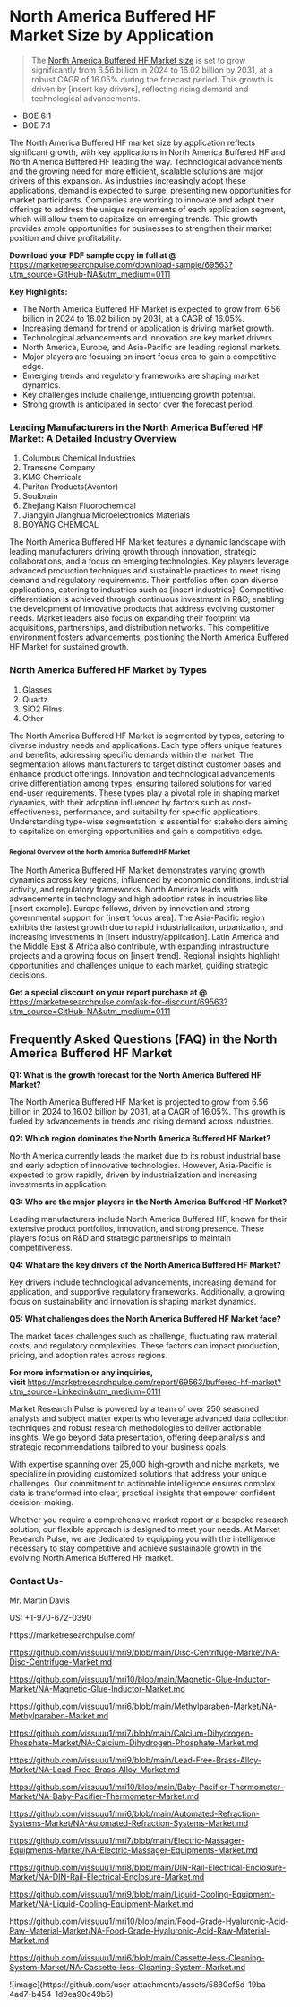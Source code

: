 <h1>North America Buffered HF Market&nbsp;Size by Application</h1><blockquote><p>The <a href="https://marketresearchpulse.com/download-sample/69563?utm_source=GitHub-NA&amp;utm_medium=0111">North America Buffered HF Market size</a> is set to grow significantly from 6.56 billion in 2024 to 16.02 billion by 2031, at a robust CAGR of 16.05% during the forecast period. This growth is driven by [insert key drivers], reflecting rising demand and technological advancements.</p></blockquote><ul><li>BOE 6:1<li> BOE 7:1</li></ul><p>The North America Buffered HF market size by application reflects significant growth, with key applications in North America Buffered HF and North America Buffered HF leading the way. Technological advancements and the growing need for more efficient, scalable solutions are major drivers of this expansion. As industries increasingly adopt these applications, demand is expected to surge, presenting new opportunities for market participants. Companies are working to innovate and adapt their offerings to address the unique requirements of each application segment, which will allow them to capitalize on emerging trends. This growth provides ample opportunities for businesses to strengthen their market position and drive profitability.</p><p><strong>Download your PDF sample copy in full at @ </strong><a href="https://marketresearchpulse.com/download-sample/69563?utm_source=GitHub-NA&amp;utm_medium=0111">https://marketresearchpulse.com/download-sample/69563?utm_source=GitHub-NA&amp;utm_medium=0111</a></p><p><strong>Key Highlights: </strong></p><ul><li>The North America Buffered HF Market is expected to grow from 6.56 billion in 2024 to 16.02 billion by 2031, at a CAGR of 16.05%.</li><li>Increasing demand for trend or application is driving market growth.</li><li>Technological advancements and innovation are key market drivers.</li><li>North America, Europe, and Asia-Pacific are leading regional markets.</li><li>Major players are focusing on insert focus area to gain a competitive edge.</li><li>Emerging trends and regulatory frameworks are shaping market dynamics.</li><li>Key challenges include challenge, influencing growth potential.</li><li>Strong growth is anticipated in sector over the forecast period.</li></ul><h3>Leading Manufacturers in the North America Buffered HF Market: A Detailed Industry Overview</h3><ol><li>Columbus Chemical Industries</li><li>Transene Company</li><li>KMG Chemicals</li><li>Puritan Products(Avantor)</li><li>Soulbrain</li><li>Zhejiang Kaisn Fluorochemical</li><li>Jiangyin Jianghua Microelectronics Materials</li><li>BOYANG CHEMICAL</li></ol><div class="flex max-w-full flex-col flex-grow"><div class="min-h-8 text-message flex w-full flex-col items-end gap-2 whitespace-normal break-words [.text-message+&amp;]:mt-5" dir="auto" data-message-author-role="assistant" data-message-id="fd8432e4-4910-450d-b182-61b7bfb0a01f" data-message-model-slug="gpt-4o"><div class="flex w-full flex-col gap-1 empty:hidden first:pt-[3px]"><div class="markdown prose w-full break-words dark:prose-invert light"><p>The North America Buffered HF Market features a dynamic landscape with leading manufacturers driving growth through innovation, strategic collaborations, and a focus on emerging technologies. Key players leverage advanced production techniques and sustainable practices to meet rising demand and regulatory requirements. Their portfolios often span diverse applications, catering to industries such as [insert industries]. Competitive differentiation is achieved through continuous investment in R&amp;D, enabling the development of innovative products that address evolving customer needs. Market leaders also focus on expanding their footprint via acquisitions, partnerships, and distribution networks. This competitive environment fosters advancements, positioning the North America Buffered HF Market for sustained growth.</p></div></div></div></div><h3>North America Buffered HF Market by Types</h3><ol><li>Glasses<li> Quartz<li> SiO2 Films<li> Other</li></ol><div class="flex max-w-full flex-col flex-grow"><div class="min-h-8 text-message flex w-full flex-col items-end gap-2 whitespace-normal break-words [.text-message+&amp;]:mt-5" dir="auto" data-message-author-role="assistant" data-message-id="084470be-0bb7-4664-bddf-5156b4f41249" data-message-model-slug="gpt-4o-mini"><div class="flex w-full flex-col gap-1 empty:hidden first:pt-[3px]"><div class="markdown prose w-full break-words dark:prose-invert light"><p>The North America Buffered HF Market is segmented by types, catering to diverse industry needs and applications. Each type offers unique features and benefits, addressing specific demands within the market. The segmentation allows manufacturers to target distinct customer bases and enhance product offerings. Innovation and technological advancements drive differentiation among types, ensuring tailored solutions for varied end-user requirements. These types play a pivotal role in shaping market dynamics, with their adoption influenced by factors such as cost-effectiveness, performance, and suitability for specific applications. Understanding type-wise segmentation is essential for stakeholders aiming to capitalize on emerging opportunities and gain a competitive edge.</p></div></div></div></div><h3><span style="font-size: 11px;">Regional Overview of the North America Buffered HF Market</span></h3><div class="flex max-w-full flex-col flex-grow"><div class="min-h-8 text-message flex w-full flex-col items-end gap-2 whitespace-normal break-words [.text-message+&amp;]:mt-5" dir="auto" data-message-author-role="assistant" data-message-id="e9038762-ce64-4e30-91c9-9bd413514231" data-message-model-slug="gpt-4o-mini"><div class="flex w-full flex-col gap-1 empty:hidden first:pt-[3px]"><div class="markdown prose w-full break-words dark:prose-invert light"><p>The North America Buffered HF Market demonstrates varying growth dynamics across key regions, influenced by economic conditions, industrial activity, and regulatory frameworks. North America leads with advancements in technology and high adoption rates in industries like [insert example]. Europe follows, driven by innovation and strong governmental support for [insert focus area]. The Asia-Pacific region exhibits the fastest growth due to rapid industrialization, urbanization, and increasing investments in [insert industry/application]. Latin America and the Middle East &amp; Africa also contribute, with expanding infrastructure projects and a growing focus on [insert trend]. Regional insights highlight opportunities and challenges unique to each market, guiding strategic decisions.</p></div></div></div></div><p><strong>Get a special discount on your report purchase at @ </strong><a href="https://marketresearchpulse.com/ask-for-discount/69563?utm_source=GitHub-NA&amp;utm_medium=0111">https://marketresearchpulse.com/ask-for-discount/69563?utm_source=GitHub-NA&amp;utm_medium=0111</a></p><h2>Frequently Asked Questions (FAQ) in the North America Buffered HF Market</h2><p><strong>Q1: What is the growth forecast for the North America Buffered HF Market?</strong></p><p>The North America Buffered HF Market is projected to grow from 6.56 billion in 2024 to 16.02 billion by 2031, at a CAGR of 16.05%. This growth is fueled by advancements in trends and rising demand across industries.</p><p><strong>Q2: Which region dominates the North America Buffered HF Market?</strong></p><p>North America currently leads the market due to its robust industrial base and early adoption of innovative technologies. However, Asia-Pacific is expected to grow rapidly, driven by industrialization and increasing investments in application.</p><p><strong>Q3: Who are the major players in the North America Buffered HF Market?</strong></p><p>Leading manufacturers include North America Buffered HF, known for their extensive product portfolios, innovation, and strong presence. These players focus on R&amp;D and strategic partnerships to maintain competitiveness.</p><p><strong>Q4: What are the key drivers of the North America Buffered HF Market?</strong></p><p>Key drivers include technological advancements, increasing demand for application, and supportive regulatory frameworks. Additionally, a growing focus on sustainability and innovation is shaping market dynamics.</p><p><strong>Q5: What challenges does the North America Buffered HF Market face?</strong></p><p>The market faces challenges such as challenge, fluctuating raw material costs, and regulatory complexities. These factors can impact production, pricing, and adoption rates across regions.</p><p><strong>For more information or any inquiries, visit&nbsp;</strong><a href="https://marketresearchpulse.com/report/69563/buffered-hf-market?utm_source=Linkedin&utm_medium=0111">https://marketresearchpulse.com/report/69563/buffered-hf-market?utm_source=Linkedin&utm_medium=0111</a></p><p>Market Research Pulse is powered by a team of over 250 seasoned analysts and subject matter experts who leverage advanced data collection techniques and robust research methodologies to deliver actionable insights. We go beyond data presentation, offering deep analysis and strategic recommendations tailored to your business goals.</p><p>With expertise spanning over 25,000 high-growth and niche markets, we specialize in providing customized solutions that address your unique challenges. Our commitment to actionable intelligence ensures complex data is transformed into clear, practical insights that empower confident decision-making.</p><p>Whether you require a comprehensive market report or a bespoke research solution, our flexible approach is designed to meet your needs. At Market Research Pulse, we are dedicated to equipping you with the intelligence necessary to stay competitive and achieve sustainable growth in the evolving North America Buffered HF market.</p><h3><strong>Contact Us-</strong></h3><p>Mr. Martin Davis</p><p>US: +1-970-672-0390</p><p>https://marketresearchpulse.com/</p><p><a href="https://github.com/vissuuu1/mri9/blob/main/Disc-Centrifuge-Market/NA-Disc-Centrifuge-Market.md">https://github.com/vissuuu1/mri9/blob/main/Disc-Centrifuge-Market/NA-Disc-Centrifuge-Market.md</a></p><p><a href="https://github.com/vissuuu1/mri10/blob/main/Magnetic-Glue-Inductor-Market/NA-Magnetic-Glue-Inductor-Market.md">https://github.com/vissuuu1/mri10/blob/main/Magnetic-Glue-Inductor-Market/NA-Magnetic-Glue-Inductor-Market.md</a></p><p><a href="https://github.com/vissuuu1/mri6/blob/main/Methylparaben-Market/NA-Methylparaben-Market.md">https://github.com/vissuuu1/mri6/blob/main/Methylparaben-Market/NA-Methylparaben-Market.md</a></p><p><a href="https://github.com/vissuuu1/mri7/blob/main/Calcium-Dihydrogen-Phosphate-Market/NA-Calcium-Dihydrogen-Phosphate-Market.md">https://github.com/vissuuu1/mri7/blob/main/Calcium-Dihydrogen-Phosphate-Market/NA-Calcium-Dihydrogen-Phosphate-Market.md</a></p><p><a href="https://github.com/vissuuu1/mri9/blob/main/Lead-Free-Brass-Alloy-Market/NA-Lead-Free-Brass-Alloy-Market.md">https://github.com/vissuuu1/mri9/blob/main/Lead-Free-Brass-Alloy-Market/NA-Lead-Free-Brass-Alloy-Market.md</a></p><p><a href="https://github.com/vissuuu1/mri10/blob/main/Baby-Pacifier-Thermometer-Market/NA-Baby-Pacifier-Thermometer-Market.md">https://github.com/vissuuu1/mri10/blob/main/Baby-Pacifier-Thermometer-Market/NA-Baby-Pacifier-Thermometer-Market.md</a></p><p><a href="https://github.com/vissuuu1/mri6/blob/main/Automated-Refraction-Systems-Market/NA-Automated-Refraction-Systems-Market.md">https://github.com/vissuuu1/mri6/blob/main/Automated-Refraction-Systems-Market/NA-Automated-Refraction-Systems-Market.md</a></p><p><a href="https://github.com/vissuuu1/mri7/blob/main/Electric-Massager-Equipments-Market/NA-Electric-Massager-Equipments-Market.md">https://github.com/vissuuu1/mri7/blob/main/Electric-Massager-Equipments-Market/NA-Electric-Massager-Equipments-Market.md</a></p><p><a href="https://github.com/vissuuu1/mri8/blob/main/DIN-Rail-Electrical-Enclosure-Market/NA-DIN-Rail-Electrical-Enclosure-Market.md">https://github.com/vissuuu1/mri8/blob/main/DIN-Rail-Electrical-Enclosure-Market/NA-DIN-Rail-Electrical-Enclosure-Market.md</a></p><p><a href="https://github.com/vissuuu1/mri9/blob/main/Liquid-Cooling-Equipment-Market/NA-Liquid-Cooling-Equipment-Market.md">https://github.com/vissuuu1/mri9/blob/main/Liquid-Cooling-Equipment-Market/NA-Liquid-Cooling-Equipment-Market.md</a></p><p><a href="https://github.com/vissuuu1/mri10/blob/main/Food-Grade-Hyaluronic-Acid-Raw-Material-Market/NA-Food-Grade-Hyaluronic-Acid-Raw-Material-Market.md">https://github.com/vissuuu1/mri10/blob/main/Food-Grade-Hyaluronic-Acid-Raw-Material-Market/NA-Food-Grade-Hyaluronic-Acid-Raw-Material-Market.md</a></p><p><a href="https://github.com/vissuuu1/mri6/blob/main/Cassette-less-Cleaning-System-Market/NA-Cassette-less-Cleaning-System-Market.md">https://github.com/vissuuu1/mri6/blob/main/Cassette-less-Cleaning-System-Market/NA-Cassette-less-Cleaning-System-Market.md</a></p>
![image](https://github.com/user-attachments/assets/5880cf5d-19ba-4ad7-b454-1d9ea90c49b5)
